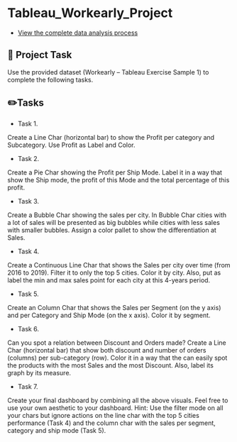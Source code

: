# Tableau_Workearly_Project

- [View the complete data analysis process](https://www.notion.so/sokratispapadopoulos/Portfolio-4372eca8a1b24ed1934502ceb79007f2?p=0ddb677ab94643ad834e922dcb499758&pm=c)

## 📝 Project Task

Use the provided dataset (Workearly – Tableau Exercise Sample 1) to complete the following tasks.

## ✏️Tasks

- Task 1.

Create a Line Char (horizontal bar) to show the Profit per category and Subcategory. Use Profit as Label and Color.

- Task 2.

Create a Pie Char showing the Profit per Ship Mode. Label it in a way that show the Ship mode, the profit of this Mode and the total percentage of this profit.

- Task 3.

Create a Bubble Char showing the sales per city. In Bubble Char cities with a lot of sales will be presented as big bubbles while cities with less sales with smaller bubbles. Assign a color pallet to show the differentiation at Sales.

- Task 4.

Create a Continuous Line Char that shows the Sales per city over time (from 2016 to 2019). Filter it to only the top 5 cities. Color it by city. Also, put as label the min and max sales point for each city at this 4-years period.

- Task 5.

Create an Column Char that shows the Sales per Segment (on the y axis) and per Category and Ship Mode (on the x axis). Color it by segment.

- Task 6.

Can you spot a relation between Discount and Orders made? Create a Line Char (horizontal bar) that show both discount and number of orders (columns) per
sub-category (row). Color it in a way that the can easily spot the products with the most Sales and the most Discount. Also, label its graph by its measure.

- Task 7.

Create your final dashboard by combining all the above visuals. Feel free to use your own aesthetic to your dashboard. Hint: Use the filter
mode on all your chars but ignore actions on the line char with the top 5 cities performance (Task 4) and the column char with the sales per
segment, category and ship mode (Task 5).

